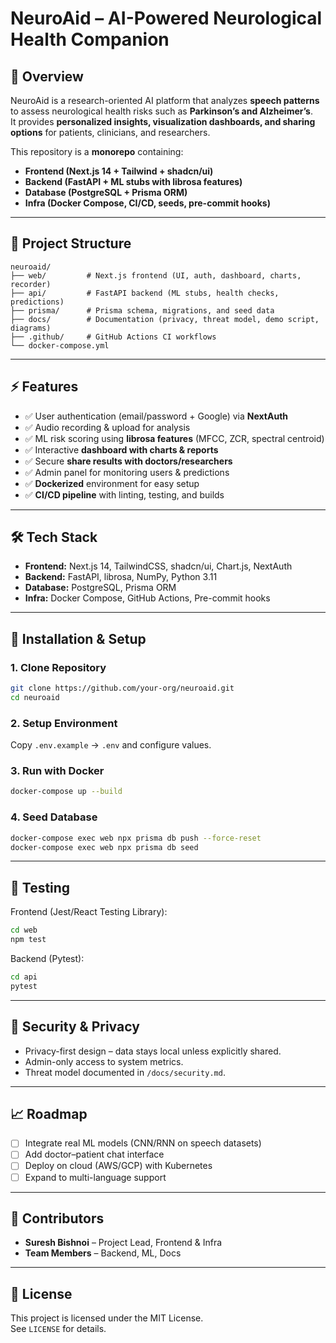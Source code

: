# NeuroAid – AI-Powered Neurological Health Companion

## 🚀 Overview
NeuroAid is a research-oriented AI platform that analyzes **speech patterns** to assess neurological health risks such as **Parkinson’s and Alzheimer’s**.  
It provides **personalized insights, visualization dashboards, and sharing options** for patients, clinicians, and researchers.

This repository is a **monorepo** containing:
- **Frontend (Next.js 14 + Tailwind + shadcn/ui)**  
- **Backend (FastAPI + ML stubs with librosa features)**  
- **Database (PostgreSQL + Prisma ORM)**  
- **Infra (Docker Compose, CI/CD, seeds, pre-commit hooks)**  

---

## 📂 Project Structure
```
neuroaid/
├── web/         # Next.js frontend (UI, auth, dashboard, charts, recorder)
├── api/         # FastAPI backend (ML stubs, health checks, predictions)
├── prisma/      # Prisma schema, migrations, and seed data
├── docs/        # Documentation (privacy, threat model, demo script, diagrams)
├── .github/     # GitHub Actions CI workflows
└── docker-compose.yml
```

---

## ⚡ Features
- ✅ User authentication (email/password + Google) via **NextAuth**
- ✅ Audio recording & upload for analysis
- ✅ ML risk scoring using **librosa features** (MFCC, ZCR, spectral centroid)
- ✅ Interactive **dashboard with charts & reports**
- ✅ Secure **share results with doctors/researchers**
- ✅ Admin panel for monitoring users & predictions
- ✅ **Dockerized** environment for easy setup
- ✅ **CI/CD pipeline** with linting, testing, and builds

---

## 🛠️ Tech Stack
- **Frontend:** Next.js 14, TailwindCSS, shadcn/ui, Chart.js, NextAuth  
- **Backend:** FastAPI, librosa, NumPy, Python 3.11  
- **Database:** PostgreSQL, Prisma ORM  
- **Infra:** Docker Compose, GitHub Actions, Pre-commit hooks  

---

## 🔧 Installation & Setup

### 1. Clone Repository
```bash
git clone https://github.com/your-org/neuroaid.git
cd neuroaid
```

### 2. Setup Environment
Copy `.env.example` → `.env` and configure values.

### 3. Run with Docker
```bash
docker-compose up --build
```

### 4. Seed Database
```bash
docker-compose exec web npx prisma db push --force-reset
docker-compose exec web npx prisma db seed
```

---

## 🧪 Testing
Frontend (Jest/React Testing Library):
```bash
cd web
npm test
```

Backend (Pytest):
```bash
cd api
pytest
```

---

## 🔐 Security & Privacy
- Privacy-first design – data stays local unless explicitly shared.  
- Admin-only access to system metrics.  
- Threat model documented in `/docs/security.md`.  

---

## 📈 Roadmap
- [ ] Integrate real ML models (CNN/RNN on speech datasets)  
- [ ] Add doctor–patient chat interface  
- [ ] Deploy on cloud (AWS/GCP) with Kubernetes  
- [ ] Expand to multi-language support  

---

## 👥 Contributors
- **Suresh Bishnoi** – Project Lead, Frontend & Infra  
- **Team Members** – Backend, ML, Docs  

---

## 📜 License
This project is licensed under the MIT License.  
See `LICENSE` for details.
